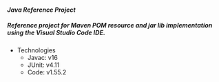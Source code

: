 #### _Java Reference Project_

##### _Reference project for Maven POM resource and jar lib implementation using the Visual Studio Code IDE._

- Technologies
  - Javac: v16
  - JUnit: v4.11
  - Code: v1.55.2

